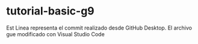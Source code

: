 # tutorial-basic-g9

Est Linea representa el commit realizado desde GitHub Desktop. El archivo 
gue modificado con Visual Studio Code